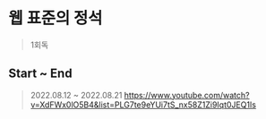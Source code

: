 # 웹 표준의 정석

> 1회독
## Start ~ End
> 2022.08.12 ~ 2022.08.21
> https://www.youtube.com/watch?v=XdFWx0lO5B4&list=PLG7te9eYUi7tS_nx58Z1Zi9Iqt0JEQ1Is
